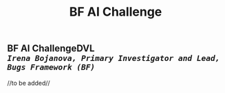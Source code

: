 ﻿---
weight: 3
title: "BF AI Challenge"
---
## BF AI ChallengeDVL <br/>_`Irena Bojanova, Primary Investigator and Lead, Bugs Framework (BF)`_

//to be added//